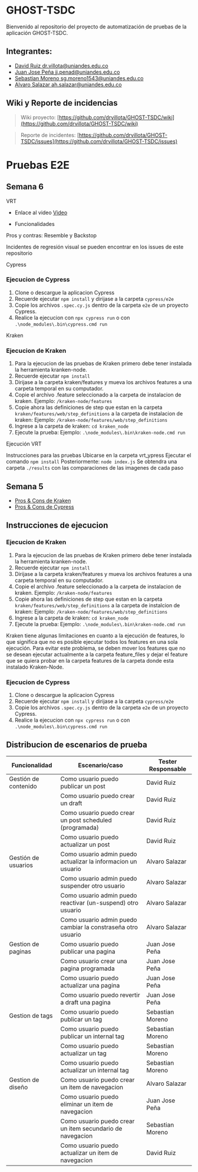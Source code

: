 # GHOST-TSDC

Bienvenido al repositorio del proyecto de automatización de pruebas de la aplicación GHOST-TSDC.

## Integrantes:
- [David Ruiz <dr.villota@uniandes.edu.co>](dr.villota@uniandes.edu.co)
- [Juan Jose Peña <jj.penad@uniandes.edu.co>](jj.penad@uniandes.edu.co)
- [Sebastian Moreno <sg.moreno1543@uniandes.edu.co>](sg.moreno1543@uniandes.edu.co)
- [Alvaro Salazar <ah.salazar@uniandes.edu.co>](ah.salazar@uniandes.edu.co)

## Wiki y Reporte de incidencias

> Wiki proyecto: [https://github.com/drvillota/GHOST-TSDC/wiki](https://github.com/drvillota/GHOST-TSDC/wiki) 

> Reporte de incidentes: [https://github.com/drvillota/GHOST-TSDC/issues](https://github.com/drvillota/GHOST-TSDC/issues) 

# Pruebas E2E
## Semana 6
VRT
- Enlace al video
[Video](https://uniandes-my.sharepoint.com/:f:/g/personal/jj_penad_uniandes_edu_co/EsCT8oGy2W5Bts1x9FZ1LR0BFF_0GIME1U-_v5piKDaFtA?e=SY6jOo)



- Funcionalidades

Pros y contras: Resemble y Backstop

Incidentes de regresión visual se pueden encontrar en los issues de este repositorio

Cypress

### Ejecucion de Cypress
 1. Clone o descargue la aplicacion Cypress
 2. Recuerde ejecutar `npm install` y dirijase a la carpeta `cypress/e2e`
 3. Copie los archivos `.spec.cy.js` dentro de la carpeta `e2e` de un proyecto Cypress.
 4. Realice la ejecucion con `npx cypress run` o con `.\node_modules\.bin\cypress.cmd run`

Kraken

 ### Ejecucion de Kraken
 1. Para la ejecucion de las pruebas de Kraken primero debe tener instalada la herramienta kranken-node.
 2. Recuerde ejecutar `npm install`
 3. Dirijase a la carpeta kraken/features y mueva los archivos features a una carpeta temporal en su computador.
 4. Copie el archivo .feature seleccionado a la carpeta de instalacion de kraken. Ejemplo: `/kraken-node/features`
 5. Copie ahora las definiciones de step que estan en la carpeta `kraken/features/web/step_definitions` a la carpeta de instalacion de kraken: Ejemplo: `/kraken-node/features/web/step_definitions`
 6. Ingrese a la carpeta de kraken: `cd kraken_node`
 7. Ejecute la prueba: Ejemplo: `.\node_modules\.bin\kraken-node.cmd run`

Ejecución VRT

Instrucciones para las pruebas
Ubicarse en la carpeta vrt_ypress
Ejecutar el comando
```npm install```
Posteriormente:
```node index.js```
Se obtendra una carpeta ```./results```  con las comparaciones de las imagenes de cada paso


 ## Semana 5
-  [Pros & Cons de Kraken](https://github.com/alvaro-salazar/-reporte-incidencias-ghost/wiki/Comparativa-Kraken)
-  [Pros & Cons de Cypress](https://github.com/alvaro-salazar/-reporte-incidencias-ghost/wiki/Comparativa-Cypress)
 
 ## Instrucciones de ejecucion
 ### Ejecucion de Kraken
 1. Para la ejecucion de las pruebas de Kraken primero debe tener instalada la herramienta kranken-node.
 2. Recuerde ejecutar `npm install`
 3. Dirijase a la carpeta kraken/features y mueva los archivos features a una carpeta temporal en su computador.
 4. Copie el archivo .feature seleccionado a la carpeta de instalacion de kraken. Ejemplo: `/kraken-node/features`
 5. Copie ahora las definiciones de step que estan en la carpeta `kraken/features/web/step_definitions` a la carpeta de instalcion de kraken: Ejemplo: `/kraken-node/features/web/step_definitions`
 6. Ingrese a la carpeta de kraken: `cd kraken_node`
 7. Ejecute la prueba: Ejemplo: `.\node_modules\.bin\kraken-node.cmd run`
 
 
Kraken tiene algunas limitaciones en cuanto a la ejecución de features, lo que significa que no es posible ejecutar todos los features en una sola ejecución. Para evitar este problema, se deben mover los features que no se desean ejecutar actualmente a la carpeta feature_files y dejar el feature que se quiera probar en la carpeta features de la carpeta donde esta instalado Kraken-Node.
 
 
 ### Ejecucion de Cypress
 1. Clone o descargue la aplicacion Cypress
 2. Recuerde ejecutar `npm install` y dirijase a la carpeta `cypress/e2e`
 3. Copie los archivos `.spec.cy.js` dentro de la carpeta `e2e` de un proyecto Cypress.
 4. Realice la ejecucion con `npx cypress run` o con `.\node_modules\.bin\cypress.cmd run`
 
 
 ## Distribucion de escenarios de prueba
 
 | Funcionalidad  	|  Escenario/caso 	|  Tester Responsable 	|
|---	|---	|---	|
|  Gestión de contenido 	| Como usuario puedo publicar un post  	|  David Ruiz 	|
|   	|   Como usuario puedo crear un draft	|  David Ruiz 	|
|   	|   Como usuario puedo crear un post scheduled (programada)	|  David Ruiz 	|
|   	|   Como usuario puedo actualizar un post	|  David Ruiz 	|
|  Gestión de usuarios 	|  Como usuario admin puedo actualizar la informacion un usuario 	|    Alvaro Salazar	|
|   	|  Como usuario admin puedo suspender otro usuario 	|  Alvaro Salazar 	|
|   	|   Como usuario admin puedo reactivar (un-suspend) otro usuario	|  Alvaro Salazar 	|
|   	|   Como usuario admin puedo cambiar la constraseña otro usuario	|   Alvaro Salazar	|
|  Gestion de paginas 	|   Como usuario puedo publicar una pagina	|  Juan Jose Peña 	|
|   	| Como usuario crear una pagina programada  	|  Juan Jose Peña 	|
|   	|   Como usuario puedo actualizar una pagina	|   Juan Jose Peña	|
|   	|   Como usuario puedo revertir a draft una pagina	|   Juan Jose Peña	|
|  Gestion de tags 	|  Como usuario puedo publicar un tag 	|  Sebastian Moreno 	|
|   	|  Como usuario puedo publicar un internal tag 	|  Sebastian Moreno 	|
|   	|   Como usuario puedo actualizar un tag	|  Sebastian Moreno 	|
|   	|   Como usuario puedo actualizar un internal tag	|  Sebastian Moreno 	|
|  Gestion de diseño  	|   Como usuario puedo crear un item de navegacion	|  Alvaro Salazar 	|
|    	|  Como usuario puedo eliminar un item de navegacion 	|   Juan Jose Peña	|
|    	|   Como usuario puedo crear un item secundario de navegacion	|   Sebastian Moreno 	|
|    	|  Como usuario puedo actualizar un item de navegacion 	|  David Ruiz 	|
